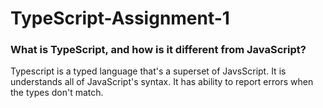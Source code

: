 # TypeScript-Assignment-1

### What is TypeScript, and how is it different from JavaScript?
Typescript is a typed language that's a superset of JavsScript. It is understands all of JavaScript's syntax. It has ability to report errors when the types don't match.



